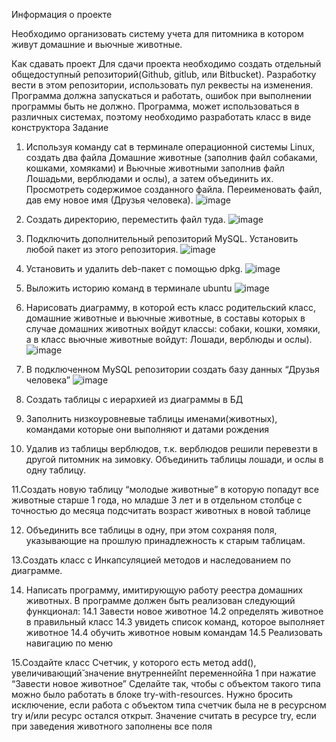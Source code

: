Информация о проекте

Необходимо организовать систему учета для питомника в котором живут
домашние и вьючные животные.

Как сдавать проект
Для сдачи проекта необходимо создать отдельный общедоступный
репозиторий(Github, gitlub, или Bitbucket). Разработку вести в этом
репозитории, использовать пул реквесты на изменения. Программа должна
запускаться и работать, ошибок при выполнении программы быть не должно.
Программа, может использоваться в различных системах, поэтому необходимо
разработать класс в виде конструктора
Задание

1. Используя команду cat в терминале операционной системы Linux, создать
два файла Домашние животные (заполнив файл собаками, кошками,
хомяками) и Вьючные животными заполнив файл Лошадьми, верблюдами и
ослы), а затем объединить их. Просмотреть содержимое созданного файла.
Переименовать файл, дав ему новое имя (Друзья человека).
![image](https://github.com/SlavamirMartynkin/OopJavaCource/assets/129394288/546f5ba8-139f-45c1-b561-60fb07afa5e4)

2. Создать директорию, переместить файл туда.
![image](https://github.com/SlavamirMartynkin/OopJavaCource/assets/129394288/6575ccda-63f6-4740-90f9-bf96e6bd3c93)

3. Подключить дополнительный репозиторий MySQL. Установить любой пакет
из этого репозитория.
![image](https://github.com/SlavamirMartynkin/OopJavaCource/assets/129394288/d68cf296-1ea5-45af-930f-4d85e604ee42)

4. Установить и удалить deb-пакет с помощью dpkg.
![image](https://github.com/SlavamirMartynkin/OopJavaCource/assets/129394288/806a54e0-bbd9-4545-9a20-cc29ba46c7cc)

5. Выложить историю команд в терминале ubuntu
![image](https://github.com/SlavamirMartynkin/OopJavaCource/assets/129394288/69c3673d-ff2b-4fe1-8510-2d365a6555e7)

6. Нарисовать диаграмму, в которой есть класс родительский класс, домашние
животные и вьючные животные, в составы которых в случае домашних
животных войдут классы: собаки, кошки, хомяки, а в класс вьючные животные
войдут: Лошади, верблюды и ослы).
![image](https://github.com/SlavamirMartynkin/OopJavaCource/assets/129394288/ea8fe0c3-971a-4b1b-9e9a-f3b2c5286ea8)

7. В подключенном MySQL репозитории создать базу данных “Друзья
человека”
![image](https://github.com/SlavamirMartynkin/OopJavaCource/assets/129394288/2f88e045-8e64-4fd6-9fcf-a73e3a1ba68a)

8. Создать таблицы с иерархией из диаграммы в БД

9. Заполнить низкоуровневые таблицы именами(животных), командами
которые они выполняют и датами рождения

10. Удалив из таблицы верблюдов, т.к. верблюдов решили перевезти в другой
питомник на зимовку. Объединить таблицы лошади, и ослы в одну таблицу.

11.Создать новую таблицу “молодые животные” в которую попадут все
животные старше 1 года, но младше 3 лет и в отдельном столбце с точностью
до месяца подсчитать возраст животных в новой таблице

12. Объединить все таблицы в одну, при этом сохраняя поля, указывающие на
прошлую принадлежность к старым таблицам.

13.Создать класс с Инкапсуляцией методов и наследованием по диаграмме.

14. Написать программу, имитирующую работу реестра домашних животных.
В программе должен быть реализован следующий функционал:
14.1 Завести новое животное
14.2 определять животное в правильный класс
14.3 увидеть список команд, которое выполняет животное
14.4 обучить животное новым командам
14.5 Реализовать навигацию по меню

15.Создайте класс Счетчик, у которого есть метод add(), увеличивающий̆
значение внутренней̆int переменной̆на 1 при нажатие “Завести новое
животное” Сделайте так, чтобы с объектом такого типа можно было работать в
блоке try-with-resources. Нужно бросить исключение, если работа с объектом
типа счетчик была не в ресурсном try и/или ресурс остался открыт. Значение
считать в ресурсе try, если при заведения животного заполнены все поля
